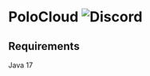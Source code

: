 # PoloCloud ![Discord](https://img.shields.io/discord/864929475108274237.svg?label=&logo=discord&logoColor=ffffff&color=7389D8&labelColor=6A7EC2)

## Requirements
Java 17
